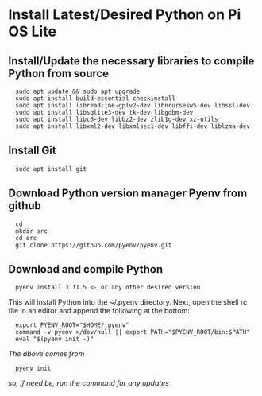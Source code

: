 # Install Latest/Desired Python on Pi OS Lite

## Install/Update the necessary libraries to compile Python from source
  ```
    sudo apt update && sudo apt upgrade
    sudo apt install build-essential checkinstall 
    sudo apt install libreadline-gplv2-dev libncursesw5-dev libssl-dev
    sudo apt install libsqlite3-dev tk-dev libgdbm-dev 
    sudo apt install libc6-dev libbz2-dev zlib1g-dev xz-utils 
    sudo apt install libxml2-dev libxmlsec1-dev libffi-dev liblzma-dev
  ```

## Install Git
  ```
    sudo apt install git
  ```

## Download Python version manager Pyenv from github
  ```
    cd
    mkdir src
    cd src 
    git clone https://github.com/pyenv/pyenv.git
  ```

## Download and compile Python
  ```
    pyenv install 3.11.5 <- or any other desired version
  ```
  This will install Python into the ~/.pyenv directory. 
  Next, open the shell rc file in an editor and append the following at the bottom:
  ```
    export PYENV_ROOT="$HOME/.pyenv"
    command -v pyenv >/dev/null || export PATH="$PYENV_ROOT/bin:$PATH"
    eval "$(pyenv init -)"
  ```
  *The above comes from*
  ```
    pyenv init
  ```
  *so, if need be, run the command for any updates*
